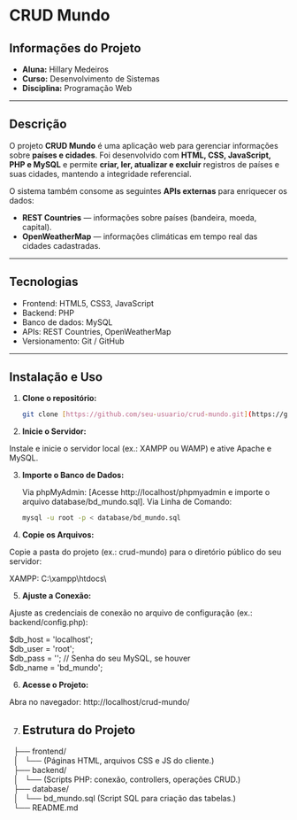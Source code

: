 # CRUD Mundo

## Informações do Projeto
- **Aluna:** Hillary Medeiros
- **Curso:** Desenvolvimento de Sistemas
- **Disciplina:** Programação Web

---

## Descrição
O projeto **CRUD Mundo** é uma aplicação web para gerenciar informações sobre **países e cidades**. Foi desenvolvido com **HTML, CSS, JavaScript, PHP e MySQL** e permite **criar, ler, atualizar e excluir** registros de países e suas cidades, mantendo a integridade referencial.

O sistema também consome as seguintes **APIs externas** para enriquecer os dados:
- **REST Countries** — informações sobre países (bandeira, moeda, capital).
- **OpenWeatherMap** — informações climáticas em tempo real das cidades cadastradas.

---

## Tecnologias
- Frontend: HTML5, CSS3, JavaScript
- Backend: PHP
- Banco de dados: MySQL
- APIs: REST Countries, OpenWeatherMap
- Versionamento: Git / GitHub

---

## Instalação e Uso

1. **Clone o repositório:**
   ```bash
   git clone [https://github.com/seu-usuario/crud-mundo.git](https://github.com/seu-usuario/crud-mundo.git)

2. **Inicie o Servidor:**

Instale e inicie o servidor local (ex.: XAMPP ou WAMP) e ative Apache e MySQL.

3. **Importe o Banco de Dados:**
   
    Via phpMyAdmin: [Acesse http://localhost/phpmyadmin e importe o arquivo database/bd_mundo.sql].
Via Linha de Comando:
   ```bash
   mysql -u root -p < database/bd_mundo.sql

4. **Copie os Arquivos:**
   
Copie a pasta do projeto (ex.: crud-mundo) para o diretório público do seu servidor:
  
  XAMPP: C:\xampp\htdocs\

5. **Ajuste a Conexão:**
  
Ajuste as credenciais de conexão no arquivo de configuração (ex.: backend/config.php):  
  
$db_host = 'localhost';  
$db_user = 'root';  
$db_pass = ''; // Senha do seu MySQL, se houver  
$db_name = 'bd_mundo';  

6. **Acesse o Projeto:**
  
Abra no navegador: http://localhost/crud-mundo/  

7. ## Estrutura do Projeto

  ├── frontend/  
  │   └── (Páginas HTML, arquivos CSS e JS do cliente.)  
  ├── backend/  
  │   └── (Scripts PHP: conexão, controllers, operações CRUD.)  
  ├── database/  
  │   └── bd_mundo.sql (Script SQL para criação das tabelas.)  
  └── README.md  
